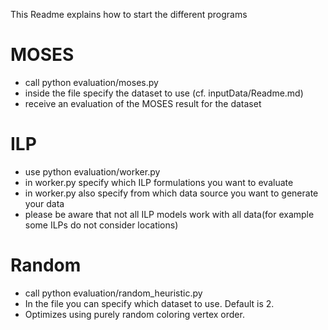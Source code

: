 This Readme explains how to start the different programs

# MOSES

- call python evaluation/moses.py
- inside the file specify the dataset to use (cf. inputData/Readme.md)
- receive an evaluation of the MOSES result for the dataset

# ILP

- use python evaluation/worker.py
- in worker.py specify which ILP formulations you want to evaluate
- in worker.py also specify from which data source you want to generate your data
- please be aware that not all ILP models work with all data(for example some ILPs do not consider locations)

# Random

- call python evaluation/random_heuristic.py
- In the file you can specify which dataset to use. Default is 2.
- Optimizes using purely random coloring vertex order.
